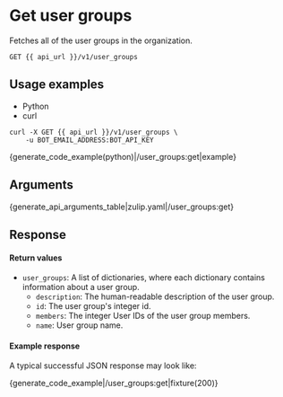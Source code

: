 # Get user groups

Fetches all of the user groups in the organization.

`GET {{ api_url }}/v1/user_groups`

## Usage examples

<div class="code-section" markdown="1">
<ul class="nav">
<li data-language="python">Python</li>
<li data-language="curl">curl</li>
</ul>
<div class="blocks">

<div data-language="curl" markdown="1">

```
curl -X GET {{ api_url }}/v1/user_groups \
    -u BOT_EMAIL_ADDRESS:BOT_API_KEY
```

</div>

<div data-language="python" markdown="1">

{generate_code_example(python)|/user_groups:get|example}

</div>

</div>

</div>

## Arguments

{generate_api_arguments_table|zulip.yaml|/user_groups:get}

## Response

#### Return values

* `user_groups`: A list of dictionaries, where each dictionary contains information
  about a user group.
    * `description`: The human-readable description of the user group.
    * `id`: The user group's integer id.
    * `members`: The integer User IDs of the user group members.
    * `name`: User group name.

#### Example response

A typical successful JSON response may look like:

{generate_code_example|/user_groups:get|fixture(200)}
